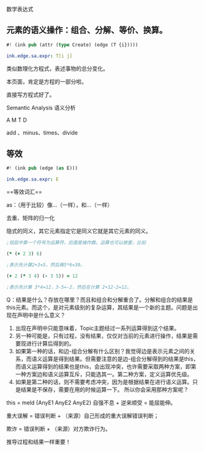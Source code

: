 
数学表达式

## 元素的语义操作：组合、分解、等价、换算。

```rs
#! (ink pub (attr (type Create) (edge (T {i}))))
```

```yaml
ink.edge.sa.expr: T[i j]
```

类似数理化方程式，表述事物的总分变化。

本页面，肯定是方程的一部分啦。

直接写方程式好了。


Semantic Analysis 语义分析

A M T D

add 、minus、times、divide


## 等效

```rs
#! (ink pub (edge (as E)))
```

```yaml
ink.edge.sa.expr: E
```

==等效词汇==

as：（用于比较）像…（一样），和…（一样）

去重、矩阵的归一化

隐式的同义，其它元素指定它是同义它就是其它元素的同义。


```clojure
;括弧中第一个符号为运算符，后面是操作数。运算也可以嵌套，比如 

(* (+ 2 3) 6) 

;表示先计算2+3=5，然后再5*6=30。

(+ 2 (* 3 4) (- 3 5)) = 12

;表示先计算 3*4=12，3-5=-2，然后在计算 2+12-2=12。
```

Q：结果是什么？存放在哪里？而且和组合和分解重合了。分解和组合的结果是this元素。而这个，是对元素级别的复杂运算，其结果是一个新的主题。问题是出现在声明中是什么意义？
1. 出现在声明中只能意味着，Topic主题经过一系列运算得到这个结果。
2. 另一种可能是，只有过程，没有结果，仅仅对当前的元素进行操作，结果是需要现进行计算后得到的。
3. 如果第一种的话，和边-组合分解有什么区别？我觉得边是表示元素之间的关系，而语义运算是得到结果。但需要注意的是边-组合分解得到的结果是this，而语义运算得到的结果也是this，会出现冲突，也许需要采取两种方案，即第一种方案边和语义运算互斥，只能选其一。第二种方案，定义运算优先级。
4. 如果是第二种的话，则不需要考虑冲突，因为是根据结果在进行语义运算。只是结果是不保存，需要在用的时候运算一下。
所以你会采用那种方案呢？

this = meld {AnyE1 AnyE2 AnyE2}
自强不息 + 逆来顺受 = 能屈能伸。

重大误解 = 错误判断 + （来源）自己形成的重大误解错误判断；

欺诈 = 错误判断 + （来源）对方欺诈行为。

推导过程和结果一样重要！